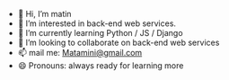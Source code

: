 - 👋 Hi, I’m matin
- 👀 I’m interested in back-end web services.
- 🌱 I’m currently learning Python / JS / Django
- 💞️ I’m looking to collaborate on back-end web services
- 📫 mail me: Matamini@gmail.com
- 😄 Pronouns: always ready for learning more
